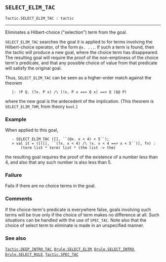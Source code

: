 ## `SELECT_ELIM_TAC`

``` hol4
Tactic.SELECT_ELIM_TAC : tactic
```

------------------------------------------------------------------------

Eliminates a Hilbert-choice ("selection") term from the goal.

`SELECT_ELIM_TAC` searches the goal it is applied to for terms involving
the Hilbert-choice operator, of the form `@x. ...`. If such a term is
found, then the tactic will produce a new goal, where the choice term
has disappeared. The resulting goal will require the proof of the
non-emptiness of the choice term's predicate, and that any possible
choice of value from that predicate will satisfy the original goal.

Thus, `SELECT_ELIM_TAC` can be seen as a higher-order match against the
theorem

``` hol4
   |- !P Q. (?x. P x) /\ (!x. P x ==> Q x) ==> Q ($@ P)
```

where the new goal is the antecedent of the implication. (This theorem
is `SELECT_ELIM_THM`, from theory `bool`.)

### Example

When applied to this goal,

``` hol4
   - SELECT_ELIM_TAC ([], ``(@x. x < 4) < 5``);
   > val it = ([([], ``(?x. x < 4) /\ !x. x < 4 ==> x < 5``)], fn) :
       (term list * term) list * (thm list -> thm)
```

the resulting goal requires the proof of the existence of a number less
than 4, and also that any such number is also less than 5.

### Failure

Fails if there are no choice terms in the goal.

### Comments

If the choice-term's predicate is everywhere false, goals involving such
terms will be true only if the choice of term makes no difference at
all. Such situations can be handled with the use of `SPEC_TAC`. Note
also that the choice of select term to eliminate is made in an
unspecified manner.

### See also

[`Tactic.DEEP_INTRO_TAC`](#Tactic.DEEP_INTRO_TAC),
[`Drule.SELECT_ELIM`](#Drule.SELECT_ELIM),
[`Drule.SELECT_INTRO`](#Drule.SELECT_INTRO),
[`Drule.SELECT_RULE`](#Drule.SELECT_RULE),
[`Tactic.SPEC_TAC`](#Tactic.SPEC_TAC)
